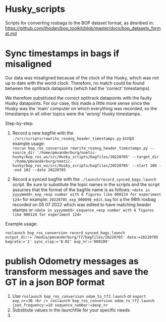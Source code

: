 # Husky_scripts
Scripts for converting rosbags to the BOP dataset format, as desribed in:
https://github.com/thodan/bop_toolkit/blob/master/docs/bop_datasets_format.md


# Sync timestamps in bags if misaligned
Our data was misaligned because of the clock of the Husky, which was not up to date with the world clock. Therefore, no match could be found between the optitrack datapoints (which had the 'correct' timestamps).

We therefore substituted the correct optitrack datapoints with the faulty Husky datapoints. For our case, this made a little more sense since the Husky was the 'main' computer on which everything was recorded, so the timestamps in all other topics were the 'wrong' Husky timestamps.

Step-by-step:
1. Record a new bagfile with the ```./src/scripts/rewrite_rosmsg_header_timestamps.py``` script <br />
example usage: <br />
```rosrun bop_ros_conversion rewrite_rosmsg_header_timestamps.py --source_dir '/home/pmvanderburg/noetic-husky/bop_ros_ws/src/Husky_scripts/bagfiles/20220705' --target_dir '/home/pmvanderburg/noetic-husky/bop_ros_ws/src/Husky_scripts/bagfiles/20220705' --start 100 --end 102 --date 20220705```

2. Record a synced bagfile with the ```./launch/record_synced_bags.launch``` script. 
Be sure to substitute the topic names in the scripts and the script assumes that the format of the bagfile name is as follows:
```<date in yyyymmdd>_exp_<exp number with 6 figures like 000124 for experiment 124>``` 
for example:
```20220705_exp_000098_edit.bag``` for a the 98th rosbag recorded on 05 07 2022 which was edited to have matching header stamps
or
```<date in yyyymmdd>_sequence_<exp number with 6 figures like 000124 for experiment 124>``` <br />

Example usage:
```
roslaunch bop_ros_conversion record_synced_bags.launch output_dir:='/media/pmvanderburg/T7/bagfiles/20220705' date:=20220705 bagrate:='1' sync_slop:='0.02' exp_nr:='000109'
```

# publish Odometry messages as transform messages and save the GT in a json BOP format

1. Use ```roslaunch bop_ros_conversion odom_to_tf2.launch``` 
or 
```export exp_nr=30 <br /> roslaunch bop_ros_conversion odom_to_tf2.launch json_frequency:=10 sequence_number:=$exp_nr``` 
2. Substitute values in the launchfile for your specific needs
3. 
